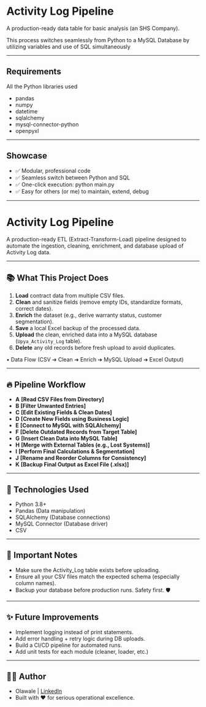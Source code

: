 # Activity Log Pipeline
A production-ready data table for basic analysis (an SHS Company).

This process switches seamlessly from Python to a MySQL Database by utilizing variables and use of SQL simultaneously
________________________________________

## Requirements
All the Python libraries used
- pandas
- numpy
- datetime
- sqlalchemy
- mysql-connector-python
- openpyxl
________________________________________

## Showcase
- ✅ Modular, professional code
- ✅ Seamless switch between Python and SQL
- ✅ One-click execution: python main.py
- ✅ Easy for others (or me) to maintain, extend, debug

________________________________________

# Activity Log Pipeline

A production-ready ETL (Extract-Transform-Load) pipeline designed to automate the ingestion, cleaning, enrichment, and database upload of Activity Log data.

---

## 📚 What This Project Does

1. **Load** contract data from multiple CSV files.
2. **Clean** and sanitize fields (remove empty IDs, standardize formats, correct dates).
3. **Enrich** the dataset (e.g., derive warranty status, customer segmentation).
4. **Save** a local Excel backup of the processed data.
5. **Upload** the clean, enriched data into a MySQL database (`Upya_Activity_Log` table).
6. **Delete** any old records before fresh upload to avoid duplicates.

•	Data Flow (CSV ➔ Clean ➔ Enrich ➔ MySQL Upload ➔ Excel Output)


---

## 🔥 Pipeline Workflow

- **A** **[Read CSV Files from Directory]**
- **B** **[Filter Unwanted Entries]**
- **C** **[Edit Existing Fields & Clean Dates]**
- **D** **[Create New Fields using Business Logic]**
- **E** **[Connect to MySQL with SQLAlchemy]**
- **F** **[Delete Outdated Records from Target Table]**
- **G** **[Insert Clean Data into MySQL Table]**
- **H** **[Merge with External Tables (e.g., Lost Systems)]**
- **I** **[Perform Final Calculations & Segmentation]**
- **J** **[Rename and Reorder Columns for Consistency]**
- **K** **[Backup Final Output as Excel File (.xlsx)]**

---

## 🧠 Technologies Used
- Python 3.8+
-	Pandas (Data manipulation)
-	SQLAlchemy (Database connections)
-	MySQL Connector (Database driver)
-	CSV

________________________________________

## 🚨 Important Notes
-	Make sure the Activity_Log table exists before uploading.
-	Ensure all your CSV files match the expected schema (especially column names).
-	Backup your database before production runs. Safety first. 🛡️
________________________________________

## ✨ Future Improvements
-	Implement logging instead of print statements.
-	Add error handling + retry logic during DB uploads.
-	Build a CI/CD pipeline for automated runs.
-	Add unit tests for each module (cleaner, loader, etc.)
________________________________________

## 🧑‍💻 Author
-	Olawale | [LinkedIn](https://www.linkedin.com/in/olawale-falodun-b26b61ab/)
-	Built with ❤️ for serious operational excellence.

